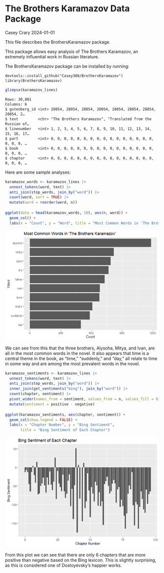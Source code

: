# The Brothers Karamazov Data Package
Casey Crary
2024-01-01

This file describes the BrothersKaramazov package.

This package allows easy analysis of The Brothers Karamazov, an
extremely influential work in Russian literature.

The BrothersKaramazov package can be installed by running:

    devtools::install_github("Casey308/BrothersKaramazov")
    library(BrothersKaramazov)

``` r
glimpse(karamazov_lines)
```

    Rows: 30,801
    Columns: 6
    $ gutenberg_id <int> 28054, 28054, 28054, 28054, 28054, 28054, 28054, 28054, 2…
    $ text         <chr> "The Brothers Karamazov", "Translated from the Russian of…
    $ linenumber   <int> 1, 2, 3, 4, 5, 6, 7, 8, 9, 10, 11, 12, 13, 14, 15, 16, 17…
    $ part         <int> 0, 0, 0, 0, 0, 0, 0, 0, 0, 0, 0, 0, 0, 0, 0, 0, 0, 0, 0, …
    $ book         <int> 0, 0, 0, 0, 0, 0, 0, 0, 0, 0, 0, 0, 0, 0, 0, 0, 0, 0, 0, …
    $ chapter      <int> 0, 0, 0, 0, 0, 0, 0, 0, 0, 0, 0, 0, 0, 0, 0, 0, 0, 0, 0, …

Here are some sample analyses:

``` r
karamazov_words <- karamazov_lines |>
  unnest_tokens(word, text) |>
  anti_join(stop_words, join_by("word")) |>
  count(word, sort = TRUE) |>
  mutate(word = reorder(word, n))

ggplot(data = head(karamazov_words, 10), aes(n, word)) +
  geom_col() +
  labs(x = "Count", y = "Word", title = "Most Common Words in 'The Brothers Karamazov'")
```

![](README_files/figure-commonmark/unnamed-chunk-3-1.png)

We can see from this that the three brothers, Alysoha, Mitya, and Ivan,
are all in the most common words in the novel. It also appears that time
is a central theme in the book, as “time,” “suddenly,” and “day,” all
relate to time in some way and are among the most prevalent words in the
novel.

``` r
karamazov_sentiments <- karamazov_lines |>
  unnest_tokens(word, text) |>
  anti_join(stop_words, join_by("word")) |>
  inner_join(get_sentiments("bing"), join_by("word")) |>
  count(chapter, sentiment) |>
  pivot_wider(names_from = sentiment, values_from = n, values_fill = 0) |>
  mutate(sentiment = positive - negative)

ggplot(karamazov_sentiments, aes(chapter, sentiment)) +
  geom_col(show.legend = FALSE) +
  labs(x = "Chapter Number", y = "Bing Sentiment",
       title = "Bing Sentiment of Each Chapter")
```

![](README_files/figure-commonmark/unnamed-chunk-4-1.png)

From this plot we can see that there are only 6 chapters that are more
positive than negative based on the Bing lexicon. This is slightly
surprising, as this is considered one of Dostoyevsky’s happier works.
